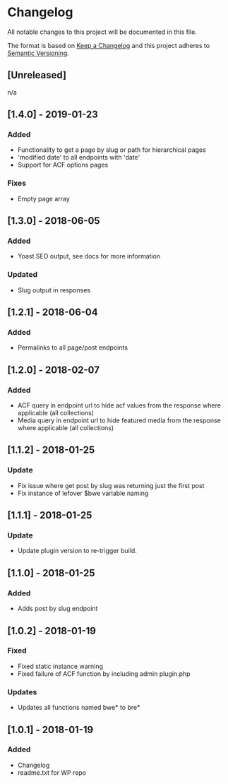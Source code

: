 # Changelog

All notable changes to this project will be documented in this file.

The format is based on [Keep a Changelog](http://keepachangelog.com/en/1.0.0/)
and this project adheres to [Semantic Versioning](http://semver.org/spec/v2.0.0.html).

## [Unreleased]

n/a

## [1.4.0] - 2019-01-23

### Added

- Functionality to get a page by slug or path for hierarchical pages
- 'modified date' to all endpoints with 'date'
- Support for ACF options pages

### Fixes

- Empty page array

## [1.3.0] - 2018-06-05

### Added

- Yoast SEO output, see docs for more information

### Updated

- Slug output in responses

## [1.2.1] - 2018-06-04

### Added

- Permalinks to all page/post endpoints

## [1.2.0] - 2018-02-07

### Added

- ACF query in endpoint url to hide acf values from the response where applicable (all collections)
- Media query in endpoint url to hide featured media from the response where applicable (all collections)

## [1.1.2] - 2018-01-25

### Update

- Fix issue where get post by slug was returning just the first post
- Fix instance of lefover \$bwe variable naming

## [1.1.1] - 2018-01-25

### Update

- Update plugin version to re-trigger build.

## [1.1.0] - 2018-01-25

### Added

- Adds post by slug endpoint

## [1.0.2] - 2018-01-19

### Fixed

- Fixed static instance warning
- Fixed failure of ACF function by including admin plugin.php

### Updates

- Updates all functions named bwe* to bre*

## [1.0.1] - 2018-01-19

### Added

- Changelog
- readme.txt for WP repo
